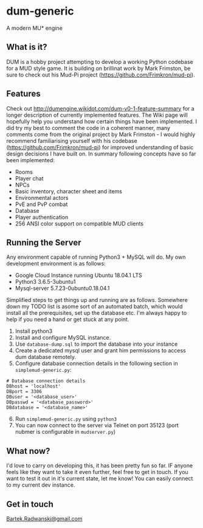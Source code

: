 # dum-generic
A modern MU* engine

## What is it?
DUM is a hobby project attempting to develop a working Python codebase for a MUD style game. It is building on brillinat work by Mark Frimston, be sure to check out his Mud-Pi project (https://github.com/Frimkron/mud-pi).

## Features
Check out http://dumengine.wikidot.com/dum-v0-1-feature-summary for a longer description of currently implemented features. The Wiki page will hopefully help you understand how certain things have been implemented. I did try my best to comment the code in a coherent manner, many comments come from the original project by Mark Frimston - I would highly recommend familiarising yourself with his codebase (https://github.com/Frimkron/mud-pi) for improved understanding of basic design decisions I have built on. In summary following concepts have so far been implemented:
* Rooms
* Player chat
* NPCs
* Basic inventory, character sheet and items
* Environmental actors
* PvE and PvP combat
* Database
* Player authentication
* 256 ANSI color support on compatible MUD clients

## Running the Server
Any environment capable of running Python3 + MySQL will do. My own development environment is as follows:
- Google Cloud Instance running Ubuntu 18.04.1 LTS
- Python3 3.6.5-3ubuntu1
- Mysql-server 5.7.23-0ubuntu0.18.04.1

Simplified steps to get things up and running are as follows. Somewhere down my TODO list is asome sort of an automated batch, which would install all the prerequisites, set up the database etc. I'm always happy to help if you need a hand or get stuck at any point.

1. Install python3
2. Install and configure MySQL instance. 
3. Use `database-dump.sql` to import the database into your instance
4. Create a dedicated mysql user and grant him permissions to access dum database remotely.
5. Configure database connection details in the following section in `simplemud-generic.py`:
```
# Database connection details
DBhost = 'localhost'
DBport = 3306
DBuser = '<database_user>'
DBpasswd = '<database_password>'
DBdatabase = '<database_name>'
```
6. Run `simplemud-generic.py` using `python3`
7. You can now connect to the server via Telnet on port 35123 (port nubmer is configurable in `mudserver.py`)

## What now?
I'd love to carry on developing this, it has been pretty fun so far. IF anyone feels like they want to take it even further, feel free to get in touch. If you want to test it out in it's current state, let me know! You can easily connect to my current dev instance.

## Get in touch
Bartek.Radwanski@gmail.com
